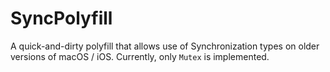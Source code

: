 # SyncPolyfill

A quick-and-dirty polyfill that allows use of Synchronization types on older versions of macOS / iOS.
Currently, only `Mutex` is implemented.
